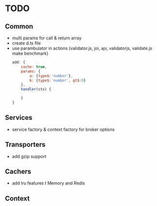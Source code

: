 # TODO

## Common
- multi params for call & return array
- create d.ts file
- use parambulator in actions (validator.js, joi, ajv, validatorjs, validate.js make benchmark)
	```js
	add: {
		cache: true,
		params: {
			a: {type$:'number'},
			b: {type$:'number', gt$:0}
		},
		handler(ctx) {

		}
	}
	```

## Services
- service factory & context factory for broker options

## Transporters
- add gzip support

## Cachers
- add lru features t Memory and Redis

## Context
